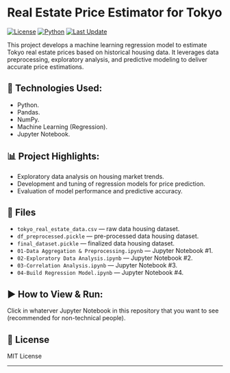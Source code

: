 # Real Estate Price Estimator for Tokyo

[![License](https://img.shields.io/badge/license-MIT-blue.svg)](LICENSE)
[![Python](https://img.shields.io/badge/python-3.9%2B-blue)]()
[![Last Update](https://img.shields.io/badge/last%20update-2025--05--05-brightgreen)]()

This project develops a machine learning regression model to estimate Tokyo real estate prices based on historical housing data. It leverages data preprocessing, exploratory analysis, and predictive modeling to deliver accurate price estimations.

## 🚀 Technologies Used:
- Python.
- Pandas.
- NumPy.
- Machine Learning (Regression).
- Jupyter Notebook.

## 📊 Project Highlights:
- Exploratory data analysis on housing market trends.  
- Development and tuning of regression models for price prediction.  
- Evaluation of model performance and predictive accuracy.

## 📂 Files
- `tokyo_real_estate_data.csv` — raw data housing dataset.
- `df_preprocessed.pickle` — pre-processed data housing dataset.
- `final_dataset.pickle` — finalized data housing dataset.
- `01-Data Aggregation & Preprocessing.ipynb` — Jupyter Notebook #1.
- `02-Exploratory Data Analysis.ipynb` — Jupyter Notebook #2.
- `03-Correlation Analysis.ipynb` — Jupyter Notebook #3.
- `04-Build Regression Model.ipynb` — Jupyter Notebook #4.

## ▶️ How to View & Run:
Click in whaterver Jupyter Notebook in this repository that you want to see (recommended for non-technical people).

## 📄 License
MIT License

---

